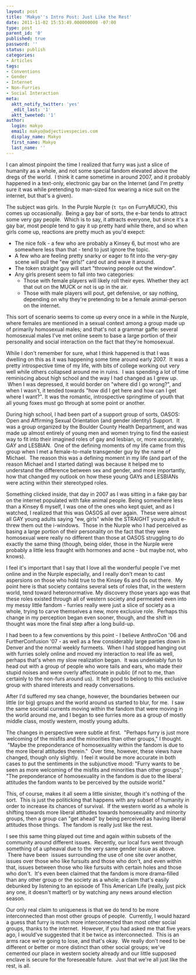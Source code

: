 ```yaml
---
layout: post
title: 'Makyo''s Intro Post: Just Like the Rest'
date: 2011-11-02 15:53:49.000000000 -07:00
type: post
parent_id: '0'
published: true
password: ''
status: publish
categories:
- Articles
tags:
- Conventions
- Gender
- Internet
- Non-Furries
- Social Interaction
meta:
  aktt_notify_twitter: 'yes'
  _edit_last: '1'
  aktt_tweeted: '1'
author:
  login: makyo
  email: makyo@adjectivespecies.com
  display_name: Makyo
  first_name: Makyo
  last_name: ''
---
```

<p>I can almost pinpoint the time I realized that furry was just a slice of humanity as a whole, and not some special fandom elevated above the dregs of the world.  I think it came sometime in around 2007, and it probably happened in a text-only, electronic gay bar on the Internet (and I'm pretty sure it was while pretending to man-sized fox wearing a nice suit on the internet, but that's a given).</p>
<p></p>
<!--more-->
<p>The subject was girls.  In the Purple Nurple (<code>t tpn</code> on FurryMUCK), this comes up occasionally.  Being a gay bar of sorts, the e-bar tends to attract some very gay people.  Which is to say, it attracts everyone, but since it's a gay bar, most people tend to gay it up pretty hard while there, and so when girls come up, reactions are pretty much as you'd exepct:</p>
<ul>
<li>The nice folk - a few who are probably a Kinsey 6, but most who are somewhere less than that - tend to just ignore the topic.</li>
<li>A few who are feeling pretty snarky or eager to fit into the very-gay scene will pull the "ew girls!" card out and wave it around.</li>
<li>The token straight guy will start "throwing people out the window".</li>
<li>Any girls present seem to fall into two categories:
<ul>
<li>Those with female players will likely roll their eyes. Whether they act that out on the MUCK or not is up in the air.</li>
<li>Those with male players will pout, get defensive, or say nothing, depending on why they're pretending to be a female animal-person on the internet.</li>
</ul>
</li>
</ul>
<p>This sort of scenario seems to come up every once in a while in the Nurple, where females are mentioned in a sexual context among a group made up of primarily homosexual males; and that's not a grammar gaffe: several homosexual males I've met online seem to base a large portion of their personality and social interaction on the fact that they're homosexual.</p>
<p>While I don't remember for sure, what I think happened is that I was dwelling on this as it was happening some time around early 2007.  It was a pretty introspective time of my life, with bits of college working out very well while others collapsed around me in ruins.  I was spending a lot of time reminiscing about high school and the way I had changed as I grew up.  When I was depressed, it would border on "where did I go wrong?", and when I wasn't, it tended towards "how did I get here and how can I get where I want?". It was the romantic, introspective springtime of youth that all young foxes must go through at some point or another.</p>
<p>During high school, I had been part of a support group of sorts, OASOS: Open and Affirming Sexual Orientation (and gender identity) Support.  It was a group organized by the Boulder County Health Department, and was made up almost entirely of young men and women trying to find the easiest way to fit into their imagined roles of gay and lesbian, or, more accurately, GAY and LESBIAN.  One of the defining moments of my life came from this group when I met a female-to-male transgender guy by the name of Michael.  The reason this was a defining moment in my life (and part of the reason Michael and I started dating) was because it helped me to understand the difference between sex and gender, and more importantly, how that changed my outlook on how these young GAYs and LESBIANs were acting within their stereotyped roles.</p>
<p>Something clicked inside, that day in 2007 as I was sitting in a fake gay bar on the internet populated with fake animal people. Being somewhere less than a Kinsey 6 myself, I was one of the ones who kept quiet, and as I watched, I realized that this was OASOS all over again.  These were almost all GAY young adults saying "ew, girls" while the STRAIGHT young adult e-threw them out the i-windows.  Those in the Nurple who I had perceived as basing a large portion of their personality on the fact that they were homosexual were really no different than those at OASOS struggling to do exactly the same thing (though, being older, those in the Nurple were probably a little less fraught with hormones and acne - but maybe not, who knows).</p>
<p>I feel it's important that I say that I love all the wonderful people I've met online and in the Nurple especially, and I really don't mean to cast aspersions on those who hold true to the Kinsey 6s and 0s out there.  My point here is that society contains several sets of roles that, in the western world, tend toward heteronormative. My discovery those years ago was that these roles existed through all of western society and permeated even into my messy little fandom - furries really were just a slice of society as a whole, trying to carve themselves a new, more exclusive role.  Perhaps this change in my perception began even sooner, though, and the shift in thought was more the final step after a long build-up.</p>
<p>I had been to a few conventions by this point - I believe AnthroCon '06 and FurtherConfusion '07 - as well as a few considerably large parties down in Denver and the normal weekly furmeets.  When I had stopped hanging out with furries solely online and moved my interaction to real life as well, perhaps that's when my slow realization began.  It was undeniably fun to head out with a group of people who wore tails and ears, who made their stupid noises and were overly affectionate in public (if not to me, than certainly to the non-furs around us).  It felt good to belong to this exclusive group with shared interests and ready conversations.</p>
<p>After I'd suffered my sea change, however, the boundaries between our little (or big) groups and the world around us started to blur, for me.  I saw the same societal currents moving within the fandom that were moving in the world around me, and I began to see furries more as a group of mostly middle class, mostly western, mostly young adults.</p>
<p>The changes in perspective were subtle at first.  "Perhaps furry is just more welcoming of the misfits and the minorities than other groups," I thought.  "Maybe the preponderance of homosexuality within the fandom is due to the more liberal attitudes therein."  Over time, however, these views have changed, though only slightly.  I feel it would be more accurate in both cases to put the sentiments in the subjunctive mood: "Furry wants to be seen as more welcoming of the misfits and minorities than other groups"; "The preponderance of homosexuality in the fandom is due to the liberal attitudes the fandom wants to be perceived by the outside world."</p>
<p>This, of course, makes it all seem a little sinister, though it's nothing of the sort.  This is just the politicking that happens with any subset of humanity in order to increase its chances of survival.  If the western world as a whole is shifting towards more liberal attitudes towards homosexuality and minority groups, then a group can "get ahead" by being perceived as having liberal attitudes those things.  The fandom is really just like the rest.</p>
<p>I see this same thing played out time and again within subsets of the community around different issues.  Recently, our local furs went through something of a upheaval due to the very same gender issue as above.  There have been  issues surrounding the use of one site over another, issues over those who like fursuits and those who don't, and even within that, issues between those who like fursuits with certain holes and those who don't.  It's even been claimed that the fandom is more drama-filled than any other group or the society as a whole; a claim that's easily debunked by listening to an episode of This American Life (really, just pick any one, it doesn't matter!) or by watching any news around election season.</p>
<p>Our only real claim to uniqueness is that we do tend to be more interconnected than most other groups of people.  Currently, I would hazard a guess that furry is much more interconnected than most other social groups, thanks to the internet.  However, if you had asked me that five years ago, I would've suggested that it be twice as interconnected.  This is an arms race we're going to lose, and that's okay.  We really don't need to be different or better or more distinct than other social groups; we've cemented our place in western society already and our little supposed enclave is secure for the foreseeable future.  Just that we're all just like the rest, is all.</p>



